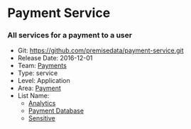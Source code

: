 # Payment Service
### All services for a payment to a user
* Git: https://github.com/premisedata/payment-service.git
* Release Date: 2016-12-01
* Team: [Payments](../teams/payments.md)
* Type: service
* Level: Application
* Area: [Payment](../areas/payment.png)
* List Name:
  * [Analytics](analytics-schema.md)
  * [Payment Database](payment-datastore.md)
  * [Sensitive](sensitive-schema.md)
